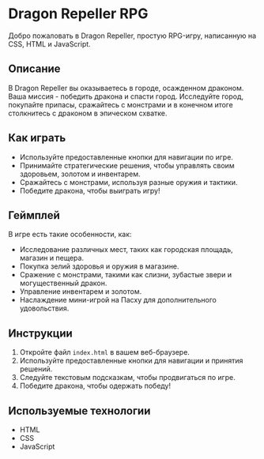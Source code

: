 # Dragon Repeller RPG

Добро пожаловать в Dragon Repeller, простую RPG-игру, написанную на CSS, HTML и JavaScript.

## Описание
В Dragon Repeller вы оказываетесь в городе, осажденном драконом. Ваша миссия - победить дракона и спасти город. Исследуйте город, покупайте припасы, сражайтесь с монстрами и в конечном итоге столкнитесь с драконом в эпическом схватке.

## Как играть
- Используйте предоставленные кнопки для навигации по игре.
- Принимайте стратегические решения, чтобы управлять своим здоровьем, золотом и инвентарем.
- Сражайтесь с монстрами, используя разные оружия и тактики.
- Победите дракона, чтобы выиграть игру!

## Геймплей
В игре есть такие особенности, как:
- Исследование различных мест, таких как городская площадь, магазин и пещера.
- Покупка зелий здоровья и оружия в магазине.
- Сражение с монстрами, такими как слизни, зубастые звери и могущественный дракон.
- Управление инвентарем и золотом.
- Наслаждение мини-игрой на Пасху для дополнительного удовольствия.

## Инструкции
1. Откройте файл `index.html` в вашем веб-браузере.
2. Используйте предоставленные кнопки для навигации и принятия решений.
3. Следуйте текстовым подсказкам, чтобы продвигаться по игре.
4. Победите дракона, чтобы одержать победу!

## Используемые технологии
- HTML
- CSS
- JavaScript